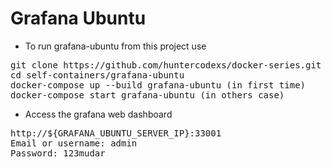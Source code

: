 # Grafana Ubuntu

- To run grafana-ubuntu from this project use

<pre>
git clone https://github.com/huntercodexs/docker-series.git .
cd self-containers/grafana-ubuntu
docker-compose up --build grafana-ubuntu (in first time)
docker-compose start grafana-ubuntu (in others case)
</pre>

- Access the grafana web dashboard

<pre>
http://${GRAFANA_UBUNTU_SERVER_IP}:33001
Email or username: admin
Password: 123mudar
</pre>
